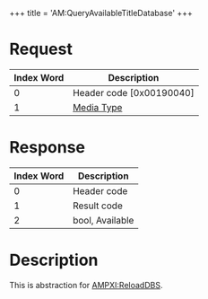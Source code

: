 +++
title = 'AM:QueryAvailableTitleDatabase'
+++

# Request

| Index Word | Description                                            |
|------------|--------------------------------------------------------|
| 0          | Header code \[0x00190040\]                             |
| 1          | [Media Type](Filesystem_services#MediaType "wikilink") |

# Response

| Index Word | Description     |
|------------|-----------------|
| 0          | Header code     |
| 1          | Result code     |
| 2          | bool, Available |

# Description

This is abstraction for [AMPXI:ReloadDBS](AMPXI:ReloadDBS "wikilink").